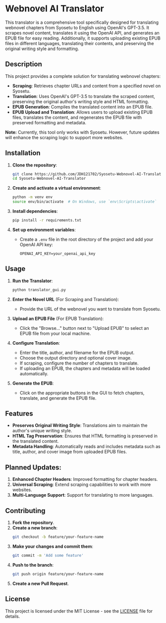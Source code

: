 # Webnovel AI Translator

This translator is a comprehensive tool specifically designed for translating webnovel chapters from Syosetu to English using OpenAI's GPT-3.5. It scrapes novel content, translates it using the OpenAI API, and generates an EPUB file for easy reading. Additionally, it supports uploading existing EPUB files in different languages, translating their contents, and preserving the original writing style and formatting.

## Description

This project provides a complete solution for translating webnovel chapters:
- **Scraping**: Retrieves chapter URLs and content from a specified novel on Syosetu.
- **Translation**: Uses OpenAI's GPT-3.5 to translate the scraped content, preserving the original author's writing style and HTML formatting.
- **EPUB Generation**: Compiles the translated content into an EPUB file.
- **EPUB Upload and Translation**: Allows users to upload existing EPUB files, translates the content, and regenerates the EPUB file with preserved formatting and metadata.

**Note:** Currently, this tool only works with Syosetu. However, future updates will enhance the scraping logic to support more websites.

## Installation

1. **Clone the repository**:
    ```sh
    git clone https://github.com/JDH121702/Syosetu-Webnovel-AI-Translator
    cd Syosetu-Webnovel-AI-Translator
    ```

2. **Create and activate a virtual environment**:
    ```sh
    python -m venv env
    source env/bin/activate  # On Windows, use `env\Scripts\activate`
    ```

3. **Install dependencies**:
    ```sh
    pip install -r requirements.txt
    ```

4. **Set up environment variables**:
    - Create a `.env` file in the root directory of the project and add your OpenAI API key:
      ```plaintext
      OPENAI_API_KEY=your_openai_api_key
      ```

## Usage

1. **Run the Translator**:
    ```sh
    python translator_gui.py
    ```

2. **Enter the Novel URL** (For Scraping and Translation):
    - Provide the URL of the webnovel you want to translate from Syosetu.

3. **Upload an EPUB File** (For EPUB Translation):
    - Click the "Browse..." button next to "Upload EPUB" to select an EPUB file from your local machine.

4. **Configure Translation**:
    - Enter the title, author, and filename for the EPUB output.
    - Choose the output directory and optional cover image.
    - If scraping, configure the number of chapters to translate.
    - If uploading an EPUB, the chapters and metadata will be loaded automatically.

5. **Generate the EPUB**:
    - Click on the appropriate buttons in the GUI to fetch chapters, translate, and generate the EPUB file.

## Features

- **Preserves Original Writing Style**: Translations aim to maintain the author's unique writing style.
- **HTML Tag Preservation**: Ensures that HTML formatting is preserved in the translated content.
- **Metadata Handling**: Automatically reads and includes metadata such as title, author, and cover image from uploaded EPUB files.

## Planned Updates:

1. **Enhanced Chapter Headers**: Improved formatting for chapter headers.
2. **Universal Scraping**: Extend scraping capabilities to work with more websites.
3. **Multi-Language Support**: Support for translating to more languages.

## Contributing

1. **Fork the repository**.
2. **Create a new branch**:
    ```sh
    git checkout -b feature/your-feature-name
    ```
3. **Make your changes and commit them**:
    ```sh
    git commit -m 'Add some feature'
    ```
4. **Push to the branch**:
    ```sh
    git push origin feature/your-feature-name
    ```
5. **Create a new Pull Request**.

## License

This project is licensed under the MIT License - see the [LICENSE](LICENSE.txt) file for details.
